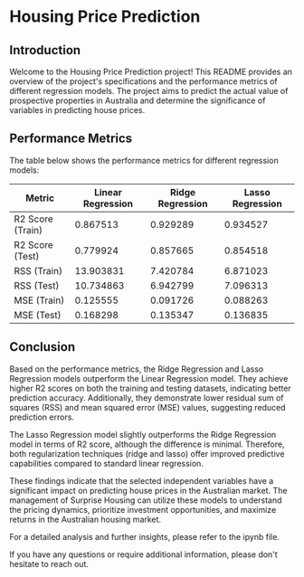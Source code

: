 # Housing Price Prediction

## Introduction
Welcome to the Housing Price Prediction project! This README provides an overview of the project's specifications and the performance metrics of different regression models. The project aims to predict the actual value of prospective properties in Australia and determine the significance of variables in predicting house prices.

## Performance Metrics
The table below shows the performance metrics for different regression models:

| Metric            | Linear Regression | Ridge Regression | Lasso Regression |
|-------------------|-------------------|------------------|------------------|
| R2 Score (Train)  | 0.867513          | 0.929289         | 0.934527         |
| R2 Score (Test)   | 0.779924          | 0.857665         | 0.854518         |
| RSS (Train)       | 13.903831         | 7.420784         | 6.871023         |
| RSS (Test)        | 10.734863         | 6.942799         | 7.096313         |
| MSE (Train)       | 0.125555          | 0.091726         | 0.088263         |
| MSE (Test)        | 0.168298          | 0.135347         | 0.136835         |

## Conclusion
Based on the performance metrics, the Ridge Regression and Lasso Regression models outperform the Linear Regression model. They achieve higher R2 scores on both the training and testing datasets, indicating better prediction accuracy. Additionally, they demonstrate lower residual sum of squares (RSS) and mean squared error (MSE) values, suggesting reduced prediction errors.

The Lasso Regression model slightly outperforms the Ridge Regression model in terms of R2 score, although the difference is minimal. Therefore, both regularization techniques (ridge and lasso) offer improved predictive capabilities compared to standard linear regression.

These findings indicate that the selected independent variables have a significant impact on predicting house prices in the Australian market. The management of Surprise Housing can utilize these models to understand the pricing dynamics, prioritize investment opportunities, and maximize returns in the Australian housing market.

For a detailed analysis and further insights, please refer to the ipynb file.

If you have any questions or require additional information, please don't hesitate to reach out.